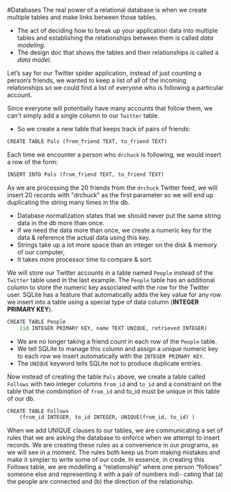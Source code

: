 #Databases 
The real power of a relational database is when we create multiple tables and make links between those tables.
- The act of deciding how to break up your application data into multiple tables and establishing the relationships between them is called *data modeling*.
- The design doc that shows the tables and their relationships is called a *data model*.

Let’s say for our Twitter spider application, instead of just counting a person’s friends, we wanted to keep a list of all of the incoming relationships so we could
find a list of everyone who is following a particular account.

Since everyone will potentially have many accounts that follow them, we can't simply add a single column to our `Twitter` table.
- So we create a new table that keeps track of pairs of friends:
```python
CREATE TABLE Pals (from_friend TEXT, to_friend TEXT)
```
Each time we encounter a person who `drchuck` is following, we would insert a row of the form:
```python
INSERT INTO Pals (from_friend TEXT, to_friend TEXT)
```
As we are processing the 20 friends from the `drchuck` Twitter feed, we will insert 20 records with "drchuck" as the first parameter so we will end up duplicating the string many times in the db.
- Database normalization states that we should never put the same string data in the db more than once.
- If we need the data more than once, we create a numeric key for the data & reference the actual data using this key.
- Strings take up a lot more space than an integer on the disk & memory of our computer,
- It takes more processor time to compare & sort.

We will store our Twitter accounts in a table named `People` instead of the `Twitter` table used in the last example.
The `People` table has an additional column to store the numeric key associated with the row for the Twitter user.
SQLite has a feature that automatically adds the key value for any row we insert into a table using a special type of data column (**INTEGER PRIMARY KEY**).
```python
CREATE TABLE People
    (id INTEGER PRIMARY KEY, name TEXT UNIQUE, retrieved INTEGER)
```
- We are no longer taking a friend count in each row of the `People` table.
- We tell SQLite to manage this column and assign a unique numeric key to each row we insert automatically with the `INTEGER PRIMARY KEY`.
- The `UNIQUE` keyword tells SQLite not to produce duplicate entries.

Now instead of creating the table `Pals` above, we create a table called `Follows` with two integer columns `from_id` and `to_id` and a constraint on the table that the *combination* of `from_id` and to_id must be unique in this table of our db.
```python
CREATE TABLE Follows
    (from_id INTEGER, to_id INTEGER, UNIQUE(from_id, to_id) )
```
When we add UNIQUE clauses to our tables, we are communicating a set of rules
that we are asking the database to enforce when we attempt to insert records.
We are creating these rules as a convenience in our programs, as we will see in a
moment. The rules both keep us from making mistakes and make it simpler to
write some of our code.
In essence, in creating this Follows table, we are modelling a “relationship” where
one person “follows” someone else and representing it with a pair of numbers indi-
cating that (a) the people are connected and (b) the direction of the relationship.